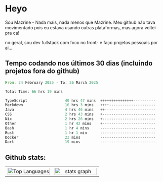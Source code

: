 # Heyo

Sou Mazrine - Nada mais, nada menos que Mazrine.
Meu github não tava movimentado pois eu estava usando outras plataformas, mas agora voltei pra ca!

no geral, sou dev fullstack com foco no front- e faço projetos pessoais por ai...


## Tempo codando nos últimos 30 dias (incluindo projetos fora do github)
<!--START_SECTION:waka-->

```rust
From: 24 February 2025 - To: 26 March 2025

Total Time: 66 hrs 19 mins

TypeScript                 40 hrs 47 mins  +++++++++++++++----------   61.50 %
Markdown                   10 hrs 3 mins   ++++---------------------   15.16 %
Java                       4 hrs 46 mins   ++-----------------------   07.20 %
CSS                        2 hrs 43 mins   +------------------------   04.10 %
Nix                        2 hrs 26 mins   +------------------------   03.68 %
Other                      1 hr 42 mins    +------------------------   02.57 %
Bash                       1 hr 4 mins     -------------------------   01.62 %
Rust                       1 hr 1 min      -------------------------   01.54 %
Docker                     23 mins         -------------------------   00.60 %
Dart                       19 mins         -------------------------   00.48 %
```

<!--END_SECTION:waka-->

<!--
**Mazrine/Mazrine** is a ✨ _special_ ✨ repository because its `README.md` (this file) appears on your GitHub profile.

Here are some ideas to get you started:

- 🔭 I’m currently working on ...
- 🌱 I’m currently learning ...
- 👯 I’m looking to collaborate on ...
- 🤔 I’m looking for help with ...
- 💬 Ask me about ...
- 📫 How to reach me: ...
- 😄 Pronouns: ...
- ⚡ Fun fact: ...
-->


## Github stats:

<div align="center">
  <table width="100%">
    <tr>
      <td align="center" width="50%">
        <img src="https://github-readme-stats.vercel.app/api/top-langs/?username=mazrine&theme=tokyonight&layout=donut&langs_count=10&locale=pt-br" width="100%" alt="Top Languages" />
      </td>
      <td align="center" width="50%">
        <img src="https://github-readme-stats-yxqy.vercel.app/api?username=mazrine&hide_title=false&hide_rank=false&show_icons=true&count_private=true&disable_animations=false&theme=midnight-purple&locale=en&hide_border=true&order=1" width="100%" alt="stats graph" />
      </td>
    </tr>
  </table>
</div>
